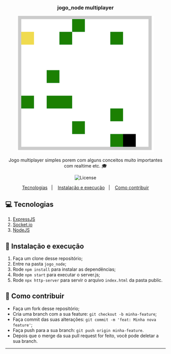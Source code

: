<h3 align="center">
  jogo_node multiplayer
</h3>
<p align="center">
   <img alt="License" src="Screen%20Recording%202020-03-26%20at%2008.59%20PM.gif">
</p>

<p align="center">Jogo multiplayer simples porem com alguns conceitos muito importantes com realtime etc. 🎓</p>

<p align="center">
  <img alt="License" src="https://img.shields.io/badge/license-MIT-%2304D361">
</p>

<p align="center">
  <a href="#-Tecnologias">Tecnologias</a>&nbsp;&nbsp;&nbsp;|&nbsp;&nbsp;&nbsp;
  <a href="#-instalacao-e-execução">Instalação e execução</a>&nbsp;&nbsp;&nbsp;|&nbsp;&nbsp;&nbsp;
  <a href="#-como-contribuir">Como contribuir</a>
</p>


## 💻 Tecnologias
1. <a href="https://expressjs.com/pt-br/starter/installing.html" alt="ExpressJS" >ExpressJS</a>
2. <a href="https://socket.io/get-started/chat/" alt="Socket.io" >Socket.io</a>
3. <a href="https://nodejs.org/en/" alt="ExpressJS" >NodeJS</a>

## 🚀 Instalação e execução
1. Faça um clone desse repositório;
2. Entre na pasta `jogo_node`;
3. Rode `npm install` para instalar as dependências;
4. Rode `npm start` para executar o server.js;
5. Rode `npx http-server` para servir o arquivo `index.html` da pasta public.

## 🤔 Como contribuir

- Faça um fork desse repositório;
- Cria uma branch com a sua feature: `git checkout -b minha-feature`;
- Faça commit das suas alterações: `git commit -m 'feat: Minha nova feature'`;
- Faça push para a sua branch: `git push origin minha-feature`.
- Depois que o merge da sua pull request for feito, você pode deletar a sua branch.
---
